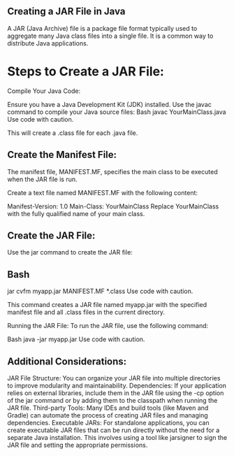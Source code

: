 ##  Creating a JAR File in Java

A JAR (Java Archive) file is a package file format typically used to aggregate many Java class files into a single file. It is a common way to distribute Java applications.

# Steps to Create a JAR File:

Compile Your Java Code:

Ensure you have a Java Development Kit (JDK) installed.
Use the javac command to compile your Java source files:
Bash
javac YourMainClass.java
Use code with caution.

This will create a .class file for each .java file.

## Create the Manifest File:

The manifest file, MANIFEST.MF, specifies the main class to be executed when the JAR file is run.

Create a text file named MANIFEST.MF with the following content:

Manifest-Version: 1.0
Main-Class: YourMainClass
Replace YourMainClass with the fully qualified name of your main class.

## Create the JAR File:

Use the jar command to create the JAR file:

## Bash
jar cvfm myapp.jar MANIFEST.MF *.class
Use code with caution.

This command creates a JAR file named myapp.jar with the specified manifest file and all .class files in the current directory.

Running the JAR File:
To run the JAR file, use the following command:

Bash
java -jar myapp.jar
Use code with caution.

## Additional Considerations:

JAR File Structure: You can organize your JAR file into multiple directories to improve modularity and maintainability.
Dependencies: If your application relies on external libraries, include them in the JAR file using the -cp option of the jar command or by adding them to the classpath when running the JAR file.
Third-party Tools: Many IDEs and build tools (like Maven and Gradle) can automate the process of creating JAR files and managing dependencies.
Executable JARs: For standalone applications, you can create executable JAR files that can be run directly without the need for a separate Java installation. This involves using a tool like jarsigner to sign the JAR file and setting the appropriate permissions.
